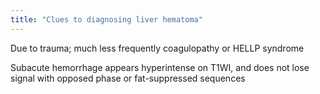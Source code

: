 ```yaml
---
title: "Clues to diagnosing liver hematoma"
---
```

Due to trauma; much less frequently coagulopathy or HELLP syndrome

Subacute hemorrhage appears hyperintense on T1WI, and does not lose signal with opposed phase or fat-suppressed sequences

